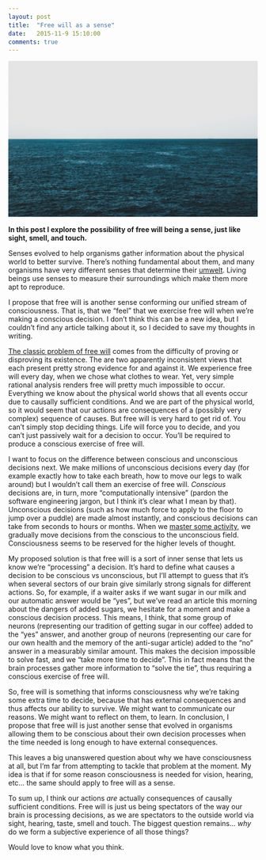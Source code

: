 ```yaml
---
layout: post
title:  "Free will as a sense"
date:   2015-11-9 15:10:00
comments: true
---
```


<img class="freewill" src="/img/freewill/1.jpeg">

**In this post I explore the possibility of free will being a sense, just like sight, smell, and touch.**

Senses evolved to help organisms gather information about the physical world to better survive. There’s nothing fundamental about them, and many organisms have very different senses that determine their [umwelt](https://en.wikipedia.org/wiki/Umwelt). Living beings use senses to measure their surroundings which make them more apt to reproduce.

I propose that free will is another sense conforming our unified stream of consciousness. That is, that we “feel” that we exercise free will when we’re making a conscious decision. I don’t think this can be a new idea, but I couldn’t find any article talking about it, so I decided to save my thoughts in writing.

[The classic problem of free will](https://www.youtube.com/watch?v=_rZfSTpjGl8) comes from the difficulty of proving or disproving its existence. The are two apparently inconsistent views that each present pretty strong evidence for and against it. We experience free will every day, when we chose what clothes to wear. Yet, very simple rational analysis renders free will pretty much impossible to occur. Everything we know about the physical world shows that all events occur due to causally sufficient conditions. And we are part of the physical world, so it would seem that our actions are consequences of a (possibly very complex) sequence of causes. But free will is very hard to get rid of. You can’t simply stop deciding things. Life will force you to decide, and you can’t just passively wait for a decision to occur. You’ll be required to produce a conscious exercise of free will.

I want to focus on the difference between conscious and unconscious decisions next. We make millions of unconscious decisions every day (for example exactly how to take each breath, how to move our legs to walk around) but I wouldn’t call them an exercise of free will. *Conscious* decisions are, in turn, more “computationally intensive” (pardon the software engineering jargon, but I think it’s clear what I mean by that). Unconscious decisions (such as how much force to apply to the floor to jump over a puddle) are made almost instantly, and conscious decisions can take from seconds to hours or months. When we [master some activity](https://www.amazon.com/The-Art-Learning-Journey-Performance/dp/0743277465), we gradually move decisions from the conscious to the unconscious field. Consciousness seems to be reserved for the higher levels of thought.

My proposed solution is that free will is a sort of inner sense that lets us know we’re “processing” a decision. It’s hard to define what causes a decision to be conscious vs unconscious, but I’ll attempt to guess that it’s when several sectors of our brain give similarly strong signals for different actions. So, for example, if a waiter asks if we want sugar in our milk and our automatic answer would be “yes”, but we’ve read an article this morning about the dangers of added sugars, we hesitate for a moment and make a conscious decision process. This means, I think, that some group of neurons (representing our tradition of getting sugar in our coffee) added to the “yes” answer, and another group of neurons (representing our care for our own health and the memory of the anti-sugar article) added to the “no” answer in a measurably similar amount. This makes the decision impossible to solve fast, and we “take more time to decide”. This in fact means that the brain processes gather more information to “solve the tie”, thus requiring a conscious exercise of free will.

So, free will is something that informs consciousness why we’re taking some extra time to decide, because that has external consequences and thus affects our ability to survive. We might want to communicate our reasons. We might want to reflect on them, to learn. In conclusion, I propose that free will is just another sense that evolved in organisms allowing them to be conscious about their own decision processes when the time needed is long enough to have external consequences.

This leaves a big unanswered question about why we have consciousness at all, but I’m far from attempting to tackle that problem at the moment. My idea is that if for some reason consciousness is needed for vision, hearing, etc… the same should apply to free will as a sense.

To sum up, I think our actions *are* actually consequences of causally sufficient conditions. Free will is just us being spectators of the way our brain is processing decisions, as we are spectators to the outside world via sight, hearing, taste, smell and touch. The biggest question remains… *why* do we form a subjective experience of all those things?

Would love to know what you think.
